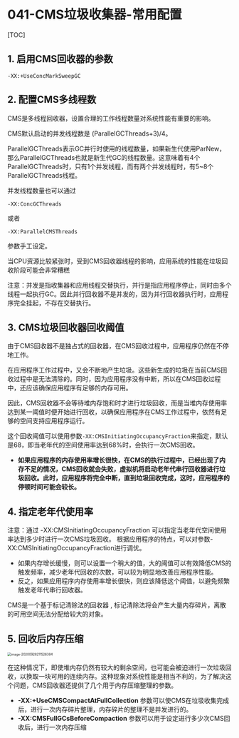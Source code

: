 # 041-CMS垃圾收集器-常用配置

[TOC]

## 1. 启用CMS回收器的参数

```
-XX:+UseConcMarkSweepGC
```

## 2. 配置CMS多线程数

CMS是多线程回收器，设置合理的工作线程数量对系统性能有重要的影响。

CMS默认启动的并发线程数是 (ParallelGCThreads+3)/4。

ParallelGCThreads表示GC并行时使用的线程数量，如果新生代使用ParNew，那么ParallelGCThreads也就是新生代GC的线程数量。这意味着有4个ParallelGCThreads时，只有1个并发线程，而有两个并发线程时，有5~8个ParallelGCThreads线程。

并发线程数量也可以通过

```
-XX:ConcGCThreads
```

或者

```
-XX:ParallelCMSThreads
```

参数手工设定。

当CPU资源比较紧张时，受到CMS回收器线程的影响，应用系统的性能在垃圾回收阶段可能会非常糟糕

注意：并发是指收集器和应用线程交替执行，并行是指应用程序停止，同时由多个线程一起执行GC。因此并行回收器不是并发的，因为并行回收器执行时，应用程序完全挂起，不存在交替执行。

## 3. CMS垃圾回收器回收阈值

由于CMS回收器不是独占式的回收器，在CMS回收过程中，应用程序仍然在不停地工作。

在应用程序工作过程中，又会不断地产生垃圾。这些新生成的垃圾在当前CMS回收过程中是无法清除的。同时，因为应用程序没有中断，所以在CMS回收过程中，还应该确保应用程序有足够的内存可用。

因此，CMS回收器不会等待堆内存饱和时才进行垃圾回收，而是当堆内存使用率达到某一阈值时便开始进行回收，以确保应用程序在CMS工作过程中，依然有足够的空间支持应用程序运行。

这个回收阈值可以使用参数`-XX:CMSInitiatingOccupancyFraction`来指定，默认是68，即当老年代的空间使用率达到68%时，会执行一次CMS回收。

- **如果应用程序的内存使用率增长很快，在CMS的执行过程中，已经出现了内存不足的情况，CMS回收就会失败，虚拟机将启动老年代串行回收器进行垃圾回收。此时，应用程序将完全中断，直到垃圾回收完成，这时，应用程序的停顿时间可能会较长。**

## 4. 指定老年代使用率

注意：通过 -XX:CMSInitiatingOccupancyFraction 可以指定当老年代空间使用率达到多少时进行一次CMS垃圾回收。
根据应用程序的特点，可以对参数-XX:CMSInitiatingOccupancyFraction进行调优。

- 如果内存增长缓慢，则可以设置一个稍大的值，大的阈值可以有效降低CMS的触发频率，减少老年代回收的次数，可以较为明显地改善应用程序性能。
- 反之，如果应用程序内存使用率增长很快，则应该降低这个阈值，以避免频繁触发老年代串行回收器。

CMS是一个基于标记清除法的回收器 , 标记清除法将会产生大量内存碎片，离散的可用空间无法分配给较大的对象。

## 5. 回收后内存压缩

<img src="../../../assets/image-20200928211526384.png" alt="image-20200928211526384" style="zoom:50%;" />

在这种情况下，即使堆内存仍然有较大的剩余空间，也可能会被迫进行一次垃圾回收，以换取一块可用的连续内存。这种现象对系统性能是相当不利的，为了解决这个问题，CMS回收器还提供了几个用于内存压缩整理的参数。

- **-XX:+UseCMSCompactAtFullCollection** 参数可以使CMS在垃圾收集完成后，进行一次内存碎片整理，内存碎片的整理不是并发进行的。
- **-XX:CMSFullGCsBeforeCompaction** 参数可以用于设定进行多少次CMS回收后，进行一次内存压缩

